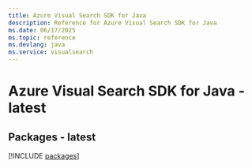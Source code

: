 ```yaml
---
title: Azure Visual Search SDK for Java
description: Reference for Azure Visual Search SDK for Java
ms.date: 06/17/2025
ms.topic: reference
ms.devlang: java
ms.service: visualsearch
---
```

# Azure Visual Search SDK for Java - latest
## Packages - latest
[!INCLUDE [packages](visual-search-index.md)]